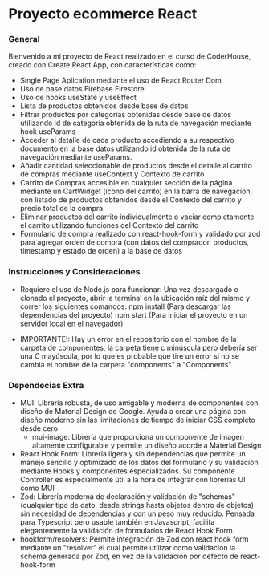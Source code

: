 # Proyecto ecommerce React
### General
Bienvenido a mi proyecto de React realizado en el curso de CoderHouse, creado con Create React App, con características como: 
* Single Page Aplication mediante el uso de React Router Dom
* Uso de base datos Firebase Firestore 
* Uso de hooks useState y useEffect
* Lista de productos obtenidos desde base de datos
* Filtrar productos por categorías obtenidas desde base de datos utilizando id de categoría obtenida de la ruta de navegación mediante hook useParams
* Acceder al detalle de cada producto accediendo a su respectivo documento en la base datos utilizando id obtenida de la ruta de navegación mediante useParams.
* Añadir cantidad seleccionable de productos desde el detalle al carrito de compras mediante useContext y Contexto de carrito
* Carrito de Compras accesible en cualquier sección de la página mediante un CartWidget (ícono del carrito) en la barra de navegación, con listado de productos obtenidos desde el Contexto del carrito y precio total de la compra
* Eliminar productos del carrito individualmente o vaciar completamente el carrito utilizando funciones del Contexto del carrito
* Formulario de compra realizado con react-hook-form y validado por zod para agregar orden de compra (con datos del comprador, productos, timestamp y estado de orden) a la base de datos

### Instrucciones y Consideraciones
* Requiere el uso de Node.js para funcionar: 
Una vez descargado o clonado el proyecto, abrir la terminal en la ubicación raíz del mismo y correr los siguientes comandos:
    npm install    (Para descargar las dependencias del proyecto)
    npm start      (Para iniciar el proyecto en un servidor local en el navegador)

* IMPORTANTE!: Hay un error en el repositorio con el nombre de la carpeta de componentes, la carpeta tiene c minúscula pero debería ser una C mayúscula, por lo que es probable que tire un error si no se cambia el nombre de la carpeta "components" a "Components" 

### Dependecias Extra
* MUI: Librería robusta, de uso amigable y moderna de componentes con diseño de Material Design de Google. Ayuda a crear una página con diseño moderno sin las limitaciones de tiempo de iniciar CSS completo desde cero
    - mui-image: Librería que proporciona un componente de imagen altamente configurable y permite un diseño acorde a Material Design
* React Hook Form: Librería ligera y sin dependencias que permite un manejo sencillo y optimizado de los datos del formulario y su validación mediante Hooks y componentes especializados. Su componente Controller es especialmente útil a la hora de integrar con librerías UI como MUI
* Zod: Librería moderna de declaración y validación de "schemas" (cualquier tipo de dato, desde strings hasta objetos dentro de objetos) sin necesidad de dependencias y con un peso muy reducido. Pensada para Typescript pero usable también en Javascript, facilita elegantemente la validación de formularios de React Hook Form.
* hookform/resolvers: 
Permite integración de Zod con react hook form mediante un "resolver" el cual permite utilizar como validación la schema generada por Zod, en vez de la validación por defecto de react-hook-form

